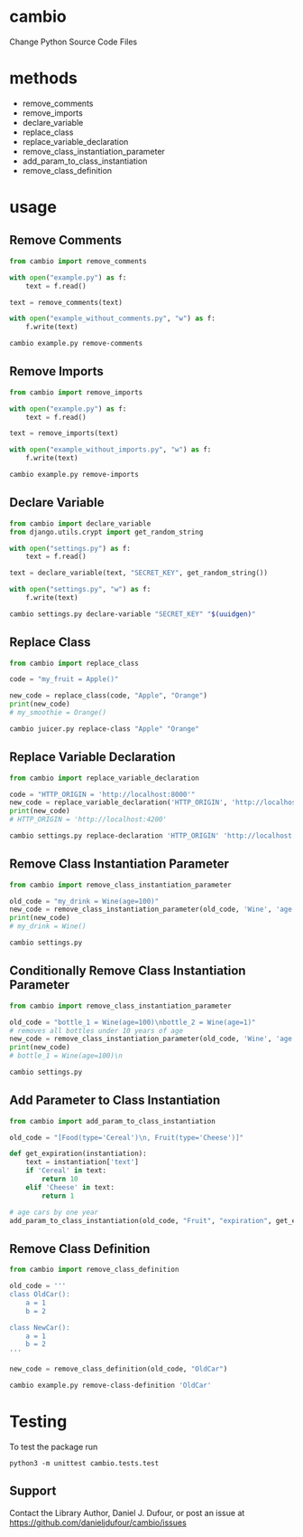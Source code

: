 # cambio
Change Python Source Code Files

# methods
- remove_comments
- remove_imports
- declare_variable
- replace_class
- replace_variable_declaration
- remove_class_instantiation_parameter
- add_param_to_class_instantiation
- remove_class_definition

# usage
## Remove Comments
```python
from cambio import remove_comments

with open("example.py") as f:
    text = f.read()

text = remove_comments(text)

with open("example_without_comments.py", "w") as f:
    f.write(text)
```

```bash
cambio example.py remove-comments
```

## Remove Imports
```python
from cambio import remove_imports

with open("example.py") as f:
    text = f.read()

text = remove_imports(text)

with open("example_without_imports.py", "w") as f:
    f.write(text)
```

```bash
cambio example.py remove-imports
```

## Declare Variable
```python
from cambio import declare_variable
from django.utils.crypt import get_random_string 

with open("settings.py") as f:
    text = f.read()

text = declare_variable(text, "SECRET_KEY", get_random_string())

with open("settings.py", "w") as f:
    f.write(text)
```

```bash
cambio settings.py declare-variable "SECRET_KEY" "$(uuidgen)"
```

## Replace Class
```python
from cambio import replace_class

code = "my_fruit = Apple()"

new_code = replace_class(code, "Apple", "Orange")
print(new_code)
# my_smoothie = Orange()
```

```bash
cambio juicer.py replace-class "Apple" "Orange"
```

## Replace Variable Declaration
```python
from cambio import replace_variable_declaration

code = "HTTP_ORIGIN = 'http://localhost:8000'"
new_code = replace_variable_declaration('HTTP_ORIGIN', 'http://localhost:4200')
print(new_code)
# HTTP_ORIGIN = 'http://localhost:4200'
```
```bash
cambio settings.py replace-declaration 'HTTP_ORIGIN' 'http://localhost:4200'
```

## Remove Class Instantiation Parameter
```python
from cambio import remove_class_instantiation_parameter

old_code = "my_drink = Wine(age=100)"
new_code = remove_class_instantiation_parameter(old_code, 'Wine', 'age')
print(new_code)
# my_drink = Wine()
```
```bash
cambio settings.py
```

## Conditionally Remove Class Instantiation Parameter
```python
from cambio import remove_class_instantiation_parameter

old_code = "bottle_1 = Wine(age=100)\nbottle_2 = Wine(age=1)"
# removes all bottles under 10 years of age
new_code = remove_class_instantiation_parameter(old_code, 'Wine', 'age', lambda age: age < 10)
print(new_code)
# bottle_1 = Wine(age=100)\n
```
```bash
cambio settings.py
```

## Add Parameter to Class Instantiation
```python
from cambio import add_param_to_class_instantiation

old_code = "[Food(type='Cereal')\n, Fruit(type='Cheese')]"

def get_expiration(instantiation):
    text = instantiation['text']
    if 'Cereal' in text:
        return 10
    elif 'Cheese' in text:
        return 1

# age cars by one year
add_param_to_class_instantiation(old_code, "Fruit", "expiration", get_expiration)
```

## Remove Class Definition
```python
from cambio import remove_class_definition

old_code = '''
class OldCar():
    a = 1
    b = 2

class NewCar():
    a = 1
    b = 2
'''

new_code = remove_class_definition(old_code, "OldCar")
```

```bash
cambio example.py remove-class-definition 'OldCar'
```

# Testing
To test the package run
```
python3 -m unittest cambio.tests.test
```

## Support
Contact the Library Author, Daniel J. Dufour, or post an issue at https://github.com/danieljdufour/cambio/issues

